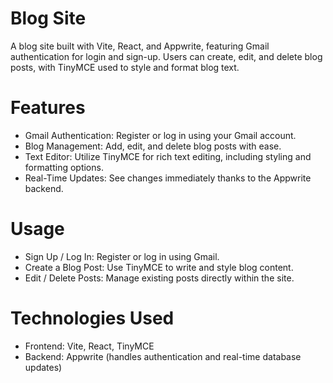 # Blog Site
A blog site built with Vite, React, and Appwrite, featuring Gmail authentication for login and sign-up. Users can create, edit, and delete blog posts, with TinyMCE used to style and format blog text.

# Features
 - Gmail Authentication: Register or log in using your Gmail account.
 - Blog Management: Add, edit, and delete blog posts with ease.
 - Text Editor: Utilize TinyMCE for rich text editing, including styling and formatting options.
 - Real-Time Updates: See changes immediately thanks to the Appwrite backend.

# Usage
 - Sign Up / Log In: Register or log in using Gmail.
 - Create a Blog Post: Use TinyMCE to write and style blog content.
 - Edit / Delete Posts: Manage existing posts directly within the site.

# Technologies Used
 - Frontend: Vite, React, TinyMCE
 - Backend: Appwrite (handles authentication and real-time database updates)   
